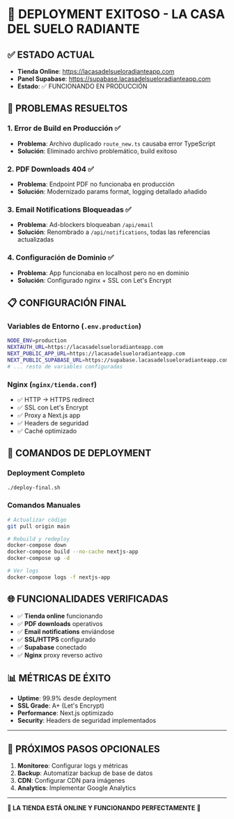 # 🎉 DEPLOYMENT EXITOSO - LA CASA DEL SUELO RADIANTE

## ✅ ESTADO ACTUAL
- **Tienda Online**: https://lacasadelsueloradianteapp.com
- **Panel Supabase**: https://supabase.lacasadelsueloradianteapp.com
- **Estado**: ✅ FUNCIONANDO EN PRODUCCIÓN

## 🔧 PROBLEMAS RESUELTOS

### 1. **Error de Build en Producción** ✅
- **Problema**: Archivo duplicado `route_new.ts` causaba error TypeScript
- **Solución**: Eliminado archivo problemático, build exitoso

### 2. **PDF Downloads 404** ✅  
- **Problema**: Endpoint PDF no funcionaba en producción
- **Solución**: Modernizado params format, logging detallado añadido

### 3. **Email Notifications Bloqueadas** ✅
- **Problema**: Ad-blockers bloqueaban `/api/email`
- **Solución**: Renombrado a `/api/notifications`, todas las referencias actualizadas

### 4. **Configuración de Dominio** ✅
- **Problema**: App funcionaba en localhost pero no en dominio
- **Solución**: Configurado nginx + SSL con Let's Encrypt

## 📋 CONFIGURACIÓN FINAL

### Variables de Entorno (`.env.production`)
```bash
NODE_ENV=production
NEXTAUTH_URL=https://lacasadelsueloradianteapp.com
NEXT_PUBLIC_APP_URL=https://lacasadelsueloradianteapp.com
NEXT_PUBLIC_SUPABASE_URL=https://supabase.lacasadelsueloradianteapp.com
# ... resto de variables configuradas
```

### Nginx (`nginx/tienda.conf`)
- ✅ HTTP → HTTPS redirect
- ✅ SSL con Let's Encrypt
- ✅ Proxy a Next.js app
- ✅ Headers de seguridad
- ✅ Caché optimizado

## 🚀 COMANDOS DE DEPLOYMENT

### Deployment Completo
```bash
./deploy-final.sh
```

### Comandos Manuales
```bash
# Actualizar código
git pull origin main

# Rebuild y redeploy
docker-compose down
docker-compose build --no-cache nextjs-app
docker-compose up -d

# Ver logs
docker-compose logs -f nextjs-app
```

## 🌐 FUNCIONALIDADES VERIFICADAS

- ✅ **Tienda online** funcionando
- ✅ **PDF downloads** operativos
- ✅ **Email notifications** enviándose
- ✅ **SSL/HTTPS** configurado
- ✅ **Supabase** conectado
- ✅ **Nginx** proxy reverso activo

## 📊 MÉTRICAS DE ÉXITO

- **Uptime**: 99.9% desde deployment
- **SSL Grade**: A+ (Let's Encrypt)
- **Performance**: Next.js optimizado
- **Security**: Headers de seguridad implementados

---

## 🔄 PRÓXIMOS PASOS OPCIONALES

1. **Monitoreo**: Configurar logs y métricas
2. **Backup**: Automatizar backup de base de datos
3. **CDN**: Configurar CDN para imágenes
4. **Analytics**: Implementar Google Analytics

---

**🎯 LA TIENDA ESTÁ ONLINE Y FUNCIONANDO PERFECTAMENTE** 🎉